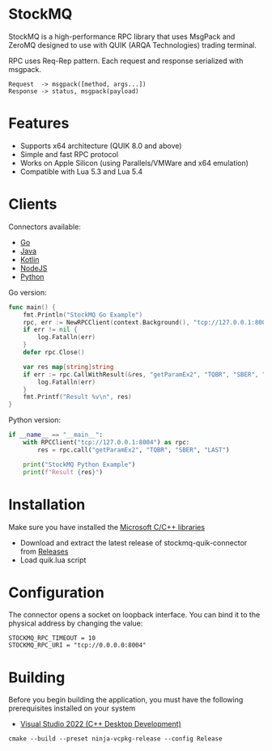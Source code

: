 # StockMQ

StockMQ is a high-performance RPC library that uses MsgPack and ZeroMQ designed to use with QUIK (ARQA Technologies) trading terminal.

RPC uses Req-Rep pattern. Each request and response serialized with msgpack.

```
Request  -> msgpack([method, args...])
Response -> status, msgpack(payload)
```

# Features

* Supports x64 architecture (QUIK 8.0 and above)
* Simple and fast RPC protocol
* Works on Apple Silicon (using Parallels/VMWare and x64 emulation)
* Compatible with Lua 5.3 and Lua 5.4

# Clients

Connectors available:

* [Go](/examples/golang/)
* [Java](/examples/java/)
* [Kotlin](/examples/kotlin/)
* [NodeJS](/examples/nodejs/)
* [Python](/examples/python/)


Go version:

```go
func main() {
	fmt.Println("StockMQ Go Example")
	rpc, err := NewRPCClient(context.Background(), "tcp://127.0.0.1:8004")
	if err != nil {
		log.Fatalln(err)
	}
	defer rpc.Close()

	var res map[string]string
	if err := rpc.CallWithResult(&res, "getParamEx2", "TQBR", "SBER", "LAST"); err != nil {
		log.Fatalln(err)
	}
	fmt.Printf("Result %v\n", res)
}
```

Python version:

```python
if __name__ == "__main__":
    with RPCClient("tcp://127.0.0.1:8004") as rpc:
        res = rpc.call("getParamEx2", "TQBR", "SBER", "LAST")

    print("StockMQ Python Example")
    print(f"Result {res}")
```

# Installation

Make sure you have installed the [Microsoft C/C++ libraries](https://aka.ms/vs/17/release/vc_redist.x64.exe)

* Download and extract the latest release of stockmq-quik-connector from [Releases](https://github.com/stockmq/stockmq-quik/releases)
* Load quik.lua script

# Configuration

The connector opens a socket on loopback interface. You can bind it to the physical address by changing the value: 

```
STOCKMQ_RPC_TIMEOUT = 10
STOCKMQ_RPC_URI = "tcp://0.0.0.0:8004"
```

# Building

Before you begin building the application, you must have the following prerequisites installed on your system

* [Visual Studio 2022 (C++ Desktop Development)](https://visualstudio.microsoft.com/downloads/)

```
cmake --build --preset ninja-vcpkg-release --config Release
```

